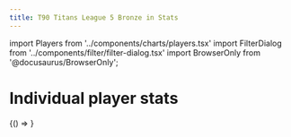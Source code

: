 ```yaml
---
title: T90 Titans League 5 Bronze in Stats
---
```


import Players from '../components/charts/players.tsx'
import FilterDialog from '../components/filter/filter-dialog.tsx'
import BrowserOnly from '@docusaurus/BrowserOnly';

# Individual player stats

<!--
This is a very quick fix to get the build on server to work. This likely kills indexing of the page, so if I care in the future, then fix this properly
-->
<BrowserOnly>{() => <Players/>}</BrowserOnly>

<FilterDialog/>
